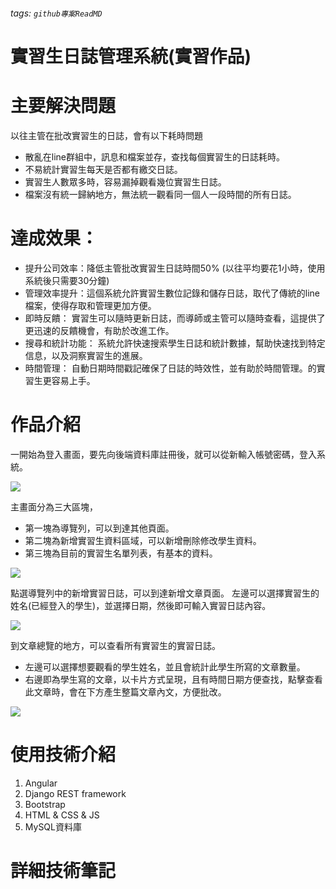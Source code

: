 ###### tags: `github專案ReadMD`
# 實習生日誌管理系統(實習作品)

# 主要解決問題
以往主管在批改實習生的日誌，會有以下耗時問題
* 散亂在line群組中，訊息和檔案並存，查找每個實習生的日誌耗時。
* 不易統計實習生每天是否都有繳交日誌。
* 實習生人數眾多時，容易漏掉觀看幾位實習生日誌。
* 檔案沒有統一歸納地方，無法統一觀看同一個人一段時間的所有日誌。

# 達成效果：
* 提升公司效率：降低主管批改實習生日誌時間50% (以往平均要花1小時，使用系統後只需要30分鐘)
* 管理效率提升：這個系統允許實習生數位記錄和儲存日誌，取代了傳統的line檔案，使得存取和管理更加方便。
* 即時反饋： 實習生可以隨時更新日誌，而導師或主管可以隨時查看，這提供了更迅速的反饋機會，有助於改進工作。
* 搜尋和統計功能： 系統允許快速搜索學生日誌和統計數據，幫助快速找到特定信息，以及洞察實習生的進展。
* 時間管理： 自動日期時間戳記確保了日誌的時效性，並有助於時間管理。的實習生更容易上手。
 


# 作品介紹 
一開始為登入畫面，要先向後端資料庫註冊後，就可以從新輸入帳號密碼，登入系統。

![](https://i.imgur.com/x2F6ubW.png)

主畫面分為三大區塊，
* 第一塊為導覽列，可以到達其他頁面。 
* 第二塊為新增實習生資料區域，可以新增刪除修改學生資料。
* 第三塊為目前的實習生名單列表，有基本的資料。


![](https://github.com/maxchen0102/Student_management_system/blob/20c9283ab03f8bb63bcfe894946afacc10528c33/3.png)



點選導覽列中的新增實習日誌，可以到達新增文章頁面。 
左邊可以選擇實習生的姓名(已經登入的學生)，並選擇日期，然後即可輸入實習日誌內容。

![](https://github.com/maxchen0102/Student_management_system/blob/af42e53722c05b317ce6a0d3e6c8e8d2b78dc5c6/4.png)

到文章總覽的地方，可以查看所有實習生的實習日誌。
* 左邊可以選擇想要觀看的學生姓名，並且會統計此學生所寫的文章數量。
* 右邊即為學生寫的文章，以卡片方式呈現，且有時間日期方便查找，點擊查看此文章時，會在下方產生整篇文章內文，方便批改。

![](https://github.com/maxchen0102/Student_management_system/blob/6d9ffc8bf13169b8c05b340387a47c5836933df8/5.png)



# 使用技術介紹

1. Angular
2. Django REST framework
3. Bootstrap 
4. HTML & CSS & JS 
5. MySQL資料庫 
    
# 詳細技術筆記


